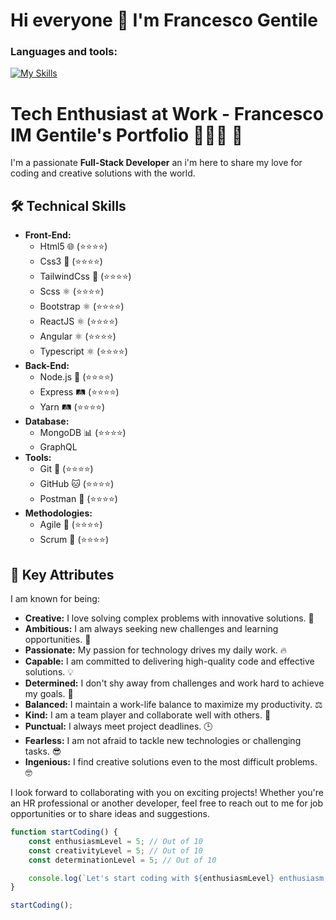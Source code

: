 ### <h1> Hi everyone 👋 I'm Francesco Gentile </h1>
### Languages and tools:
[![My Skills](https://skillicons.dev/icons?i=js,html,css,tailwind,react,nodejs,express,mongodb,postman,git)](https://skillicons.dev)


# Tech Enthusiast at Work - Francesco IM Gentile's Portfolio 💼👨‍💻 👋

I'm a passionate **Full-Stack Developer** an i'm here to share my love for coding and creative solutions with the world.

## 🛠️ Technical Skills

- **Front-End:** 
  - Html5 🌐 (⭐⭐⭐⭐)
  - Css3 🎨 (⭐⭐⭐⭐)
  - TailwindCss 🌟 (⭐⭐⭐⭐)
  - Scss ⚛️ (⭐⭐⭐⭐)
  - Bootstrap ⚛️ (⭐⭐⭐⭐)
  - ReactJS ⚛️ (⭐⭐⭐⭐)
  - Angular ⚛️ (⭐⭐⭐⭐)
  - Typescript ⚛️ (⭐⭐⭐⭐)
- **Back-End:** 
  - Node.js 🚀 (⭐⭐⭐⭐)
  - Express 🛤️ (⭐⭐⭐⭐)
  - Yarn 🛤️ (⭐⭐⭐⭐)
- **Database:** 
  - MongoDB 📊 (⭐⭐⭐⭐)
  - GraphQL 
- **Tools:** 
  - Git 📜 (⭐⭐⭐⭐)
  - GitHub 🐱 (⭐⭐⭐⭐)
  - Postman 📮 (⭐⭐⭐⭐)
- **Methodologies:** 
  - Agile 🏁 (⭐⭐⭐⭐)
  - Scrum 🔄 (⭐⭐⭐⭐)

## 🚀 Key Attributes

I am known for being:

- **Creative:** I love solving complex problems with innovative solutions. 🎨
- **Ambitious:** I am always seeking new challenges and learning opportunities. 🚀
- **Passionate:** My passion for technology drives my daily work. 🔥
- **Capable:** I am committed to delivering high-quality code and effective solutions. 💡
- **Determined:** I don't shy away from challenges and work hard to achieve my goals. 💪
- **Balanced:** I maintain a work-life balance to maximize my productivity. ⚖️
- **Kind:** I am a team player and collaborate well with others. 🤝
- **Punctual:** I always meet project deadlines. 🕒
- **Fearless:** I am not afraid to tackle new technologies or challenging tasks. 😎
- **Ingenious:** I find creative solutions even to the most difficult problems. 🤓


I look forward to collaborating with you on exciting projects! Whether you're an HR professional or another developer, feel free to reach out to me for job opportunities or to share ideas and suggestions.

```javascript
function startCoding() {
    const enthusiasmLevel = 5; // Out of 10
    const creativityLevel = 5; // Out of 10
    const determinationLevel = 5; // Out of 10

    console.log(`Let's start coding with ${enthusiasmLevel} enthusiasm, ${creativityLevel} creativity, and ${determinationLevel} determination! 💻`);
}

startCoding();
